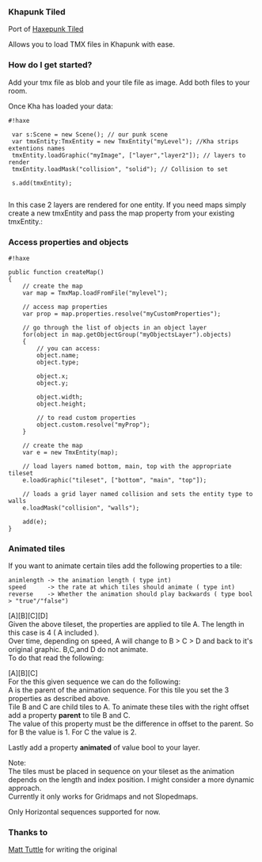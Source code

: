 ### Khapunk Tiled ###

Port of [Haxepunk Tiled](https://github.com/HaxePunk/tiled)

Allows you to load TMX files in Khapunk with ease.

### How do I get started? ###

Add your tmx file as blob and your tile file as image. Add both files to your room.

Once Kha has loaded your data:


```
#!haxe
 
 var s:Scene = new Scene(); // our punk scene
 var tmxEntity:TmxEntity = new TmxEntity("myLevel"); //Kha strips extentions names
 tmxEntity.loadGraphic("myImage", ["layer","layer2"]); // layers to render
 tmxEntity.loadMask("collision", "solid"); // Collision to set

 s.add(tmxEntity);
		
```

In this case 2 layers are rendered for one entity. If you need maps simply create a new tmxEntity and pass the map property from your existing tmxEntity.:

### Access properties and objects ###


```
#!haxe

public function createMap()
{
    // create the map
    var map = TmxMap.loadFromFile("mylevel");

    // access map properties
    var prop = map.properties.resolve("myCustomProperties");

    // go through the list of objects in an object layer
    for(object in map.getObjectGroup("myObjectsLayer").objects)
    {
        // you can access:
        object.name; 
        object.type;

        object.x;
        object.y;

        object.width;
        object.height;

        // to read custom properties
        object.custom.resolve("myProp");
    }

    // create the map
    var e = new TmxEntity(map);

    // load layers named bottom, main, top with the appropriate tileset
    e.loadGraphic("tileset", ["bottom", "main", "top"]);

    // loads a grid layer named collision and sets the entity type to walls
    e.loadMask("collision", "walls");

    add(e);
}
```

### Animated tiles ###

If you want to animate certain tiles add the following properties to a tile:
	
~~~~
animlength -> the animation length ( type int)
speed	   -> the rate at which tiles should animate ( type int)
reverse    -> Whether the animation should play backwards ( type bool > "true"/"false")
~~~~  
  
[A][B][C][D]  
Given the above tileset, the properties are applied to tile A. The length in this case is 4 ( A included ).  
Over time, depending on speed, A will change to B >  C > D and back to it's original graphic. B,C,and D do not animate.  
To do that read the following:  
  
[A][B][C]  
For the this given sequence we can do the following:  
A is the parent of the animation sequence. For this tile you set the 3 properties as described above.  
Tile B and C are child tiles to A. To animate these tiles with the right offset add a property **parent** to tile B and C.  
The value of this property must be the difference in offset to the parent. So for B the value is 1. For C the value is 2.  
 
Lastly add a property **animated** of value bool to your layer.  
  
Note:  
The tiles must be placed in sequence on your tileset as the animation depends on the length and index position. I might consider a more dynamic approach.  
Currently it only works for Gridmaps and not Slopedmaps.
  
Only Horizontal sequences supported for now.

### Thanks to ###

[Matt Tuttle](https://github.com/MattTuttle) for writing the original